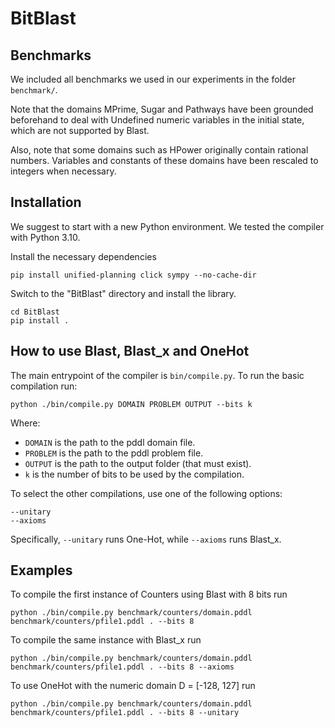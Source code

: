 # BitBlast


## Benchmarks

We included all benchmarks we used in our experiments in the folder `benchmark/`.

Note that the domains MPrime, Sugar and Pathways have been grounded beforehand to deal with
Undefined numeric variables in the initial state, which are not supported by Blast.

Also, note that some domains such as HPower originally contain rational numbers.
Variables and constants of these domains have been rescaled to integers when necessary.


## Installation

We suggest to start with a new Python environment.
We tested the compiler with Python 3.10.

Install the necessary dependencies

```pip install unified-planning click sympy --no-cache-dir```


Switch to the "BitBlast" directory and install the library.
```
cd BitBlast
pip install .
```


## How to use Blast, Blast_x and OneHot

The main entrypoint of the compiler is ```bin/compile.py```. 
To run the basic compilation run:

```
python ./bin/compile.py DOMAIN PROBLEM OUTPUT --bits k
```
Where:

- `DOMAIN` is the path to the pddl domain file.
- `PROBLEM` is the path to the pddl problem file.
- `OUTPUT` is the path to the output folder (that must exist).
- `k` is the number of bits to be used by the compilation.

To select the other compilations, use one of the following options:
```
--unitary
--axioms
```

Specifically, `--unitary` runs One-Hot, while `--axioms` runs Blast_x.

## Examples

To compile the first instance of Counters using Blast with 8 bits run

```
python ./bin/compile.py benchmark/counters/domain.pddl benchmark/counters/pfile1.pddl . --bits 8
```

To compile the same instance with Blast_x run

```
python ./bin/compile.py benchmark/counters/domain.pddl benchmark/counters/pfile1.pddl . --bits 8 --axioms
```

To use OneHot with the numeric domain D = [-128, 127] run

```
python ./bin/compile.py benchmark/counters/domain.pddl benchmark/counters/pfile1.pddl . --bits 8 --unitary
```